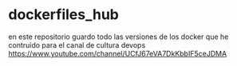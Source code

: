 # dockerfiles_hub
en este repositorio guardo todo las versiones de los docker que he contruido para el canal de cultura devops https://www.youtube.com/channel/UCfJ67eVA7DkKbbIF5ceJDMA
